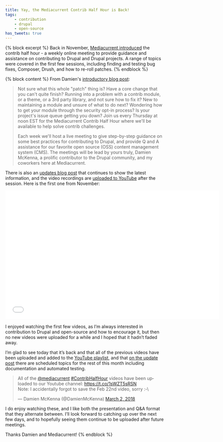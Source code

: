 ```yaml
---
title: Yay, the Mediacurrent Contrib Half Hour is Back!
tags:
    - contribution
    - drupal
    - open-source
has_tweets: true
---
```

{% block excerpt %}
Back in November, [Mediacurrent introduced][1] the contrib half hour - a weekly online meeting to provide guidance and assistance on contributing to Drupal and Drupal projects. A range of topics were covered in the first few sessions, including finding and testing bug fixes, Composer, Drush, and how to re-roll patches.
{% endblock %}

{% block content %}
From Damien's [introductory blog post][2]:

> Not sure what this whole "patch" thing is? Have a core change that you can't quite finish? Running into a problem with a contrib module, or a theme, or a 3rd party library, and not sure how to fix it? New to maintaining a module and unsure of what to do next? Wondering how to get your module through the security opt-in process? Is your project's issue queue getting you down? Join us every Thursday at noon EST for the Mediacurrent Contrib Half Hour where we'll be available to help solve contrib challenges.
>
> Each week we'll host a live meeting to give step-by-step guidance on some best practices for contributing to Drupal, and provide Q and A assistance for our favorite open source (OSS) content management system (CMS). The meetings will be lead by yours truly, Damien McKenna, a prolific contributor to the Drupal community, and my coworkers here at Mediacurrent.

There is also an [updates blog post][3] that continues to show the latest information, and the video recordings are [uploaded to YouTube][0] after the session. Here is the first one from November:

<div class="talk-video mb-4">
<iframe width="678" height="408" src="//www.youtube.com/embed/8xHE5y1rA1g" frameborder="0" allowfullscreen></iframe>
</div>

I enjoyed watching the first few videos, as I’m always interested in contribution to Drupal and open-source and how to encourage it, but then no new videos were uploaded for a while and I hoped that it hadn’t faded away.

I’m glad to see today that it’s back and that all of the previous videos have been uploaded and added to the [YouTube playlist][0], and that [on the update post][3] there are scheduled topics for the rest of this month including documentation and automated testing.

<div class="mb-4">
<blockquote class="twitter-tweet" data-cards="hidden" data-lang="en"><p lang="en" dir="ltr">All of the <a href="https://twitter.com/mediacurrent?ref_src=twsrc%5Etfw">@mediacurrent</a> <a href="https://twitter.com/hashtag/ContribHalfHour?src=hash&amp;ref_src=twsrc%5Etfw">#ContribHalfHour</a> videos have been uploaded to our Youtube channel: <a href="https://t.co/1sWZT5sRSN">https://t.co/1sWZT5sRSN</a><br>Note: I accidentally forgot to save the Feb 22nd video, sorry :-\</p>&mdash; Damien McKenna (@DamienMcKenna) <a href="https://twitter.com/DamienMcKenna/status/969668677980315649?ref_src=twsrc%5Etfw">March 2, 2018</a></blockquote>
</div>

I do enjoy watching these, and I like both the presentation and Q&A format that they alternate between. I’ll look forward to catching up over the next few days, and to hopefully seeing them continue to be uploaded after future meetings.

Thanks Damien and Mediacurrent!
{% endblock %}

[0]: https://www.youtube.com/playlist?list=PLu-MxhbnjI9rHroPvZO5LEUhr58Yl0j_F
[1]: https://www.mediacurrent.com/blog/introducing-mediacurrent-contrib-half-hour
[2]: https://www.mediacurrent.com/blog/introducing-mediacurrent-contrib-half-hour
[3]: https://www.mediacurrent.com/blog/updates-mediacurrent-contrib-half-hour-weekly-meeting
